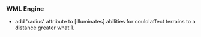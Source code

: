 ### WML Engine
   * add 'radius' attribute to [illuminates] abilities for could affect terrains to a distance greater what 1.
